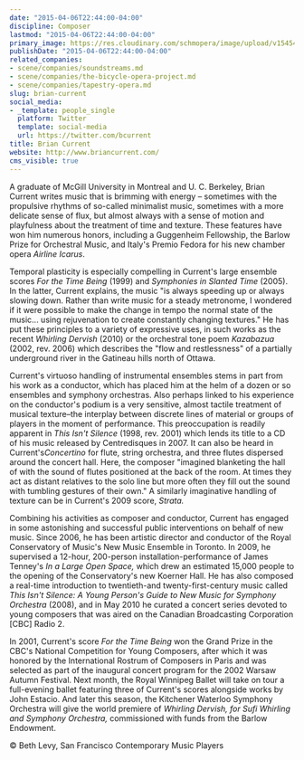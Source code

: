 ```yaml
---
date: "2015-04-06T22:44:00-04:00"
discipline: Composer
lastmod: "2015-04-06T22:44:00-04:00"
primary_image: https://res.cloudinary.com/schmopera/image/upload/v1545409169/media/webhook-uploads/1428374572822/BrianCurrent.jpg.jpg
publishDate: "2015-04-06T22:44:00-04:00"
related_companies:
- scene/companies/soundstreams.md
- scene/companies/the-bicycle-opera-project.md
- scene/companies/tapestry-opera.md
slug: brian-current
social_media:
- _template: people_single
  platform: Twitter
  template: social-media
  url: https://twitter.com/bcurrent
title: Brian Current
website: http://www.briancurrent.com/
cms_visible: true
---
```


<p>
	A graduate of McGill University in Montreal and U. C. Berkeley, Brian Current writes music that is brimming with energy – sometimes with the propulsive rhythms of so-called minimalist music, sometimes with a more delicate sense of flux, but almost always with a sense of motion and playfulness about the treatment of time and texture. These features have won him numerous honors, including a Guggenheim Fellowship, the Barlow Prize for Orchestral Music, and Italy's Premio Fedora for his new chamber opera <em>Airline Icarus</em>.
</p>
<p>
	Temporal plasticity is especially compelling in Current's large ensemble scores <em>For the Time Being</em> (1999) and <em>Symphonies in Slanted Time</em> (2005). In the latter, Current explains, the music "is always speeding up or always slowing down. Rather than write music for a steady metronome, I wondered if it were possible to make the change in tempo the normal state of the music... using rejuvenation to create constantly changing textures." He has put these principles to a variety of expressive uses, in such works as the recent <em>Whirling Dervish</em> (2010) or the orchestral tone poem <em>Kazabazua</em> (2002, rev. 2006) which describes the "flow and restlessness" of a partially underground river in the Gatineau hills north of Ottawa.
</p>
<p>
	Current's virtuoso handling of instrumental ensembles stems in part from his work as a conductor, which has placed him at the helm of a dozen or so ensembles and symphony orchestras. Also perhaps linked to his experience on the conductor's podium is a very sensitive, almost tactile treatment of musical texture–the interplay between discrete lines of material or groups of players in the moment of performance. This preoccupation is readily apparent in <em>This Isn't Silence</em> (1998, rev. 2001) which lends its title to a CD of his music released by Centredisques in 2007. It can also be heard in Current's<em>Concertino</em> for flute, string orchestra, and three flutes dispersed around the concert hall. Here, the composer "imagined blanketing the hall of with the sound of flutes positioned at the back of the room. At times they act as distant relatives to the solo line but more often they fill out the sound with tumbling gestures of their own." A similarly imaginative handling of texture can be in Current's 2009 score, <em>Strata.</em>
</p>
<p>
	Combining his activities as composer and conductor, Current has engaged in some astonishing and successful public interventions on behalf of new music. Since 2006, he has been artistic director and conductor of the Royal Conservatory of Music's New Music Ensemble in Toronto. In 2009, he supervised a 12-hour, 200-person installation-performance of James Tenney's <em>In a Large Open Space,</em> which drew an estimated 15,000 people to the opening of the Conservatory's new Koerner Hall. He has also composed a real-time introduction to twentieth-and twenty-first-century music called <em>This Isn't Silence: A Young Person's Guide to New Music for Symphony Orchestra</em> (2008), and in May 2010 he curated a concert series devoted to young composers that was aired on the Canadian Broadcasting Corporation [CBC] Radio 2.
</p>
<p>
	In 2001, Current's score <em>For the Time Being</em> won the Grand Prize in the CBC's National Competition for Young Composers, after which it was honored by the International Rostrum of Composers in Paris and was selected as part of the inaugural concert program for the 2002 Warsaw Autumn Festival. Next month, the Royal Winnipeg Ballet will take on tour a full-evening ballet featuring three of Current's scores alongside works by John Estacio. And later this season, the Kitchener Waterloo Symphony Orchestra will give the world premiere of <em>Whirling Dervish, for Sufi Whirling and Symphony Orchestra,</em> commissioned with funds from the Barlow Endowment.
</p>
<p>
	© Beth Levy, San Francisco Contemporary Music Players
</p>
